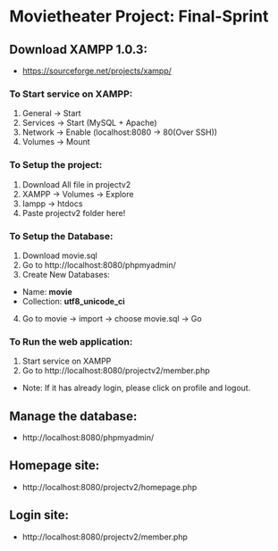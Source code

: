 # Movietheater Project: Final-Sprint

## Download XAMPP 1.0.3:
- https://sourceforge.net/projects/xampp/

### To Start service on XAMPP:
1. General -> Start
2. Services -> Start (MySQL + Apache) 
3. Network -> Enable (localhost:8080 -> 80(Over SSH))
4. Volumes -> Mount

### To Setup the project:
1. Download All file in projectv2 
2. XAMPP -> Volumes -> Explore
3. Iampp -> htdocs 
4. Paste projectv2 folder here!

### To Setup the Database:
1. Download movie.sql
2. Go to http://localhost:8080/phpmyadmin/
3. Create New Databases:
- Name: **movie**
- Collection: **utf8_unicode_ci**
4. Go to movie -> import -> choose movie.sql -> Go

### To Run the web application:
1. Start service on XAMPP
2. Go to http://localhost:8080/projectv2/member.php
- Note: If it has already login, please click on profile and logout.

## Manage the database:
- http://localhost:8080/phpmyadmin/

## Homepage site:
- http://localhost:8080/projectv2/homepage.php

## Login site:
- http://localhost:8080/projectv2/member.php
